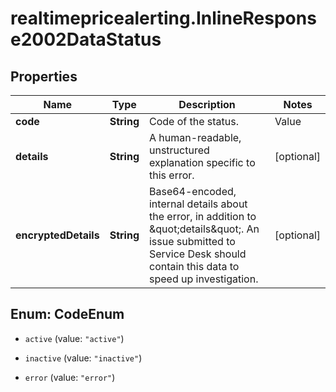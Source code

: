 # realtimepricealerting.InlineResponse2002DataStatus

## Properties

Name | Type | Description | Notes
------------ | ------------- | ------------- | -------------
**code** | **String** | Code of the status. | Value | Description | | --- | --- | | active | The trigger is active and trigger conditions are evaluated. | | inactive | The trigger is inactive and conditions do not generate alerts | | error | The trigger is in an error state, error details are noted in \&quot;details\&quot; |   | [optional] 
**details** | **String** | A human-readable, unstructured explanation specific to this error. | [optional] 
**encryptedDetails** | **String** | Base64-encoded, internal details about the error, in addition to \&quot;details\&quot;. An issue submitted to Service Desk should contain this data to speed up investigation. | [optional] 



## Enum: CodeEnum


* `active` (value: `"active"`)

* `inactive` (value: `"inactive"`)

* `error` (value: `"error"`)





